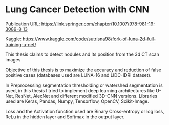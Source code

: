 # Lung Cancer Detection with CNN

Publication URL: https://link.springer.com/chapter/10.1007/978-981-19-3089-8_13

Kaggle: https://www.kaggle.com/code/sutrisna98/fork-of-luna-2d-full-training-u-net/ 

This thesis claims to detect nodules and its position from the 3d CT scan images

Objective of this thesis is to maximize the accuracy and reduction of false positive cases (databases used are LUNA-16 and LIDC-IDRI dataset).

In Preprocessing segmentation thresholding or watershed segmentation is used, in this thesis I tried to implement deep learning architectures like U-Net, ResNet, AlexNet and different modified 3D-CNN versions. Libraries used are Keras, Pandas, Numpy, Tensorflow, OpenCV, Scikit-Image.

Loss and the Activation function used are Binary Cross-entropy or log loss, ReLu in the hidden layer and Softmax in the output layer.
